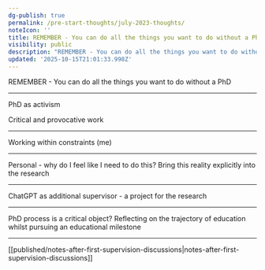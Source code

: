 ```yaml
---
dg-publish: true
permalink: /pre-start-thoughts/july-2023-thoughts/
noteIcon: ''
title: REMEMBER - You can do all the things you want to do without a PhD
visibility: public
description: "REMEMBER - You can do all the things you want to do without a PhD\n\n---\n\nPhD as activism\_\n\nCritical and provocative work\n\n--- \n\nWorking within constraints (me)\n\n"
updated: '2025-10-15T21:01:33.998Z'
---
```



REMEMBER - You can do all the things you want to do without a PhD

---

PhD as activism 

Critical and provocative work

--- 

Working within constraints (me)

---

Personal - why do I feel like I need to do this? Bring this reality explicitly into the research

---  

ChatGPT as additional supervisor - a project for the research

---

PhD process is a critical object? Reflecting on the trajectory of education whilst pursuing an educational milestone 

---
[[published/notes-after-first-supervision-discussions\|notes-after-first-supervision-discussions]]
  

